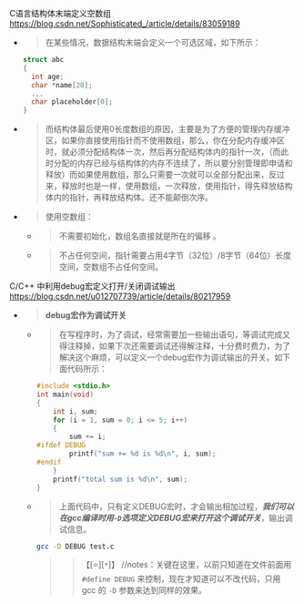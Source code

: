 
C语言结构体末端定义空数组 https://blog.csdn.net/Sophisticated_/article/details/83059189
- > 在某些情况，数据结构末端会定义一个可选区域，如下所示：
  ```c
  struct abc
  {
  	int age;
  	char *name[20];
  	...
  	char placeholder[0];
  }
  ```
- > 而结构体最后使用0长度数组的原因，主要是为了方便的管理内存缓冲区，如果你直接使用指针而不使用数组，那么，你在分配内存缓冲区时，就必须分配结构体一次，然后再分配结构体内的指针一次，（而此时分配的内存已经与结构体的内存不连续了，所以要分别管理即申请和释放）而如果使用数组，那么只需要一次就可以全部分配出来，反过来，释放时也是一样，使用数组，一次释放，使用指针，得先释放结构体内的指针，再释放结构体。还不能颠倒次序。
- > 使用空数组：
  * > 不需要初始化，数组名直接就是所在的偏移 。
  * > 不占任何空间，指针需要占用4字节（32位）/8字节（64位）长度空间，空数组不占任何空间。

C/C++ 中利用debug宏定义打开/关闭调试输出 https://blog.csdn.net/u012707739/article/details/80217959
- > **debug宏作为调试开关**
  * > 在写程序时，为了调试，经常需要加一些输出语句，等调试完成又得注释掉，如果下次还需要调试还得解注释，十分费时费力，为了解决这个麻烦，可以定义一个debug宏作为调试输出的开关。如下面代码所示：
    ```c
    #include <stdio.h>
    int main(void)
    {
        int i, sum;
        for (i = 1, sum = 0; i <= 5; i++)
        {
            sum += i;
    #ifdef DEBUG
            printf("sum += %d is %d\n", i, sum);
    #endif
        }
        printf("total sum is %d\n", sum);
    }
    ```
  * > 上面代码中，只有定义DEBUG宏时，才会输出相加过程，***我们可以在gcc编译时用`-D`选项定义DEBUG宏来打开这个调试开关***，输出调试信息。
    ```sh
    gcc -D DEBUG test.c
    ```
    >> 【[:star:][`*`]】 //notes：关键在这里，以前只知道在文件前面用 `#define DEBUG` 来控制，现在才知道可以不改代码，只用 gcc 的 `-D` 参数来达到同样的效果。
